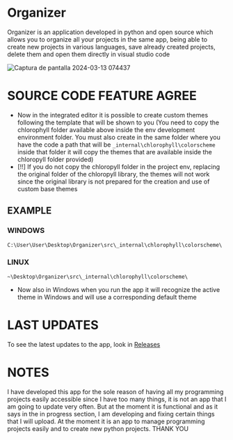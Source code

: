 # Organizer
Organizer is an application developed in python and open source which allows you to organize all your projects in the same app, being able to create new projects in various languages, save already created projects, delete them and open them directly in visual studio code

![Captura de pantalla 2024-03-13 074437](https://github.com/Nooch98/Organizer/assets/73700510/43e9f104-9704-448c-8873-57a98ae77789)


# SOURCE CODE FEATURE AGREE
* Now in the integrated editor it is possible to create custom themes following the template that will be shown to you (You need to copy the chlorophyll folder available above inside the env development environment folder. You must also create in the same folder where you have the code a path that will be ```_internal\chlorophyll\colorscheme```
inside that folder it will copy the themes that are available inside the chloropyll folder provided)
* [!!] If you do not copy the chloropyll folder in the project env, replacing the original folder of the chloropyll library, the themes will not work since the original library is not prepared for the creation and use of custom base themes

## EXAMPLE
### WINDOWS
```C:\User\User\Desktop\Organizer\src\_internal\chlorophyll\colorscheme\```
### LINUX
```~\Desktop\Organizer\src\_internal\chlorophyll\colorscheme\```

* Now also in Windows when you run the app it will recognize the active theme in Windows and will use a corresponding default theme


# LAST UPDATES
To see the latest updates to the app, look in [Releases](https://github.com/Nooch98/Organizer/releases)

# NOTES
I have developed this app for the sole reason of having all my programming projects easily accessible since I have too many things, it is not an app that I am going to update very often. But at the moment it is functional and as it says in the in progress section, I am developing and fixing certain things that I will upload. At the moment it is an app to manage programming projects easily and to create new python projects.
THANK YOU
